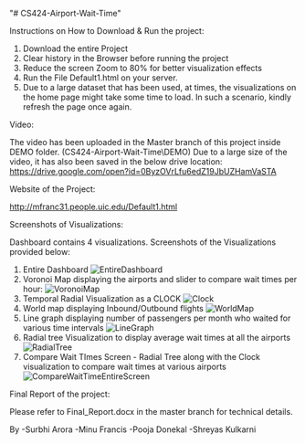 "# CS424-Airport-Wait-Time"

Instructions on How to Download & Run the project:

1. Download the entire Project
2. Clear history in the Browser before running the project
3. Reduce the screen Zoom to 80% for better visualization effects
4. Run the File Default1.html on your server.
5. Due to a large dataset that has been used, at times, the visualizations on the home page might take some time to load.
   In such a scenario, kindly refresh the page once again.

Video:

The video has been uploaded in the Master branch of this project inside DEMO folder. (CS424-Airport-Wait-Time\DEMO)
Due to a large size of the video, it has also been saved in the below drive location:
https://drive.google.com/open?id=0ByzOVrLfu6edZ19JbUZHamVaSTA

Website of the Project:

http://mfranc31.people.uic.edu/Default1.html

Screenshots of Visualizations:

Dashboard contains 4 visualizations.
Screenshots of the Visualizations provided below:

1. Entire Dashboard
![EntireDashboard](https://github.com/sur30/CS424-Airport-Wait-Time/tree/master/Screenshots/Dashboard.JPG)
1. Voronoi Map displaying the airports and slider to compare wait times per hour:
![VoronoiMap](https://github.com/sur30/CS424-Airport-Wait-Time/tree/master/Screenshots/voronoi.jpg)
2. Temporal Radial Visualization as a CLOCK
![Clock](https://github.com/sur30/CS424-Airport-Wait-Time/tree/master/Screenshots/Clock.PNG)
3. World map displaying Inbound/Outbound flights
![WorldMap](https://github.com/sur30/CS424-Airport-Wait-Time/tree/master/Screenshots/Screenshot.JPG)
4. Line graph displaying number of passengers per month who waited for various time intervals
![LineGraph](https://github.com/sur30/CS424-Airport-Wait-Time/tree/master/Screenshots/LineGraph.JPG)
5. Radial tree Visualization to display average wait times at all the airports
![RadialTree](https://github.com/sur30/CS424-Airport-Wait-Time/tree/master/Screenshots/Clock.PNG)
6. Compare Wait TImes Screen - Radial Tree along with the Clock visualization to compare wait times at various airports
![CompareWaitTimeEntireScreen](https://github.com/sur30/CS424-Airport-Wait-Time/tree/master/Screenshots/Compare_Wait_Times.JPG)


Final Report of the project:

Please refer to Final_Report.docx in the master branch for technical details.


By 
-Surbhi Arora
-Minu Francis
-Pooja Donekal
-Shreyas Kulkarni
